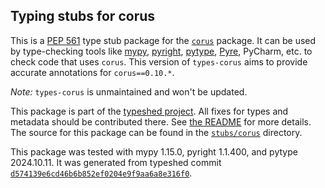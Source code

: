 ## Typing stubs for corus

This is a [PEP 561](https://peps.python.org/pep-0561/)
type stub package for the [`corus`](https://github.com/natasha/corus) package.
It can be used by type-checking tools like
[mypy](https://github.com/python/mypy/),
[pyright](https://github.com/microsoft/pyright),
[pytype](https://github.com/google/pytype/),
[Pyre](https://pyre-check.org/),
PyCharm, etc. to check code that uses `corus`. This version of
`types-corus` aims to provide accurate annotations for
`corus==0.10.*`.

*Note:* `types-corus` is unmaintained and won't be updated.


This package is part of the [typeshed project](https://github.com/python/typeshed).
All fixes for types and metadata should be contributed there.
See [the README](https://github.com/python/typeshed/blob/main/README.md)
for more details. The source for this package can be found in the
[`stubs/corus`](https://github.com/python/typeshed/tree/main/stubs/corus)
directory.

This package was tested with
mypy 1.15.0,
pyright 1.1.400,
and pytype 2024.10.11.
It was generated from typeshed commit
[`d574139e6cd46b6b852ef0204e9f9aa6a8e316f0`](https://github.com/python/typeshed/commit/d574139e6cd46b6b852ef0204e9f9aa6a8e316f0).